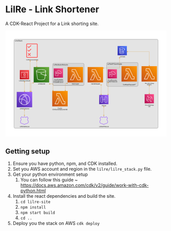 
# LilRe - Link Shortener

A CDK-React Project for a Link shorting site.

![CDK Diagram](https://github.com/anhydrous99/lilre/blob/main/diagram.png)

## Getting setup 

1. Ensure you have python, npm, and CDK installed.
2. Set you AWS account and region in the `lilre/lilre_stack.py` file.
3. Get your python environment setup
    1. You can follow this guide ~ https://docs.aws.amazon.com/cdk/v2/guide/work-with-cdk-python.html
4. Install the react dependencies and build the site.
    1. `cd lilre-site`
    2. `npm install`
    3. `npm start build`
    4. `cd ..`
5. Deploy you the stack on AWS `cdk deploy`
